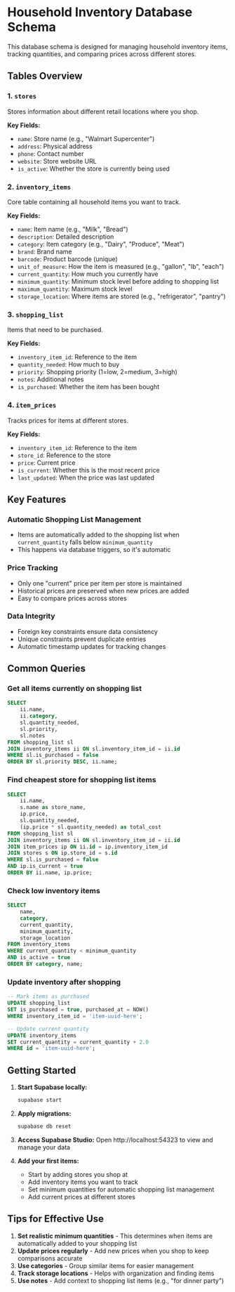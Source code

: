 # Household Inventory Database Schema

This database schema is designed for managing household inventory items, tracking quantities, and comparing prices across different stores.

## Tables Overview

### 1. `stores`
Stores information about different retail locations where you shop.

**Key Fields:**
- `name`: Store name (e.g., "Walmart Supercenter")
- `address`: Physical address
- `phone`: Contact number
- `website`: Store website URL
- `is_active`: Whether the store is currently being used

### 2. `inventory_items`
Core table containing all household items you want to track.

**Key Fields:**
- `name`: Item name (e.g., "Milk", "Bread")
- `description`: Detailed description
- `category`: Item category (e.g., "Dairy", "Produce", "Meat")
- `brand`: Brand name
- `barcode`: Product barcode (unique)
- `unit_of_measure`: How the item is measured (e.g., "gallon", "lb", "each")
- `current_quantity`: How much you currently have
- `minimum_quantity`: Minimum stock level before adding to shopping list
- `maximum_quantity`: Maximum stock level
- `storage_location`: Where items are stored (e.g., "refrigerator", "pantry")

### 3. `shopping_list`
Items that need to be purchased.

**Key Fields:**
- `inventory_item_id`: Reference to the item
- `quantity_needed`: How much to buy
- `priority`: Shopping priority (1=low, 2=medium, 3=high)
- `notes`: Additional notes
- `is_purchased`: Whether the item has been bought

### 4. `item_prices`
Tracks prices for items at different stores.

**Key Fields:**
- `inventory_item_id`: Reference to the item
- `store_id`: Reference to the store
- `price`: Current price
- `is_current`: Whether this is the most recent price
- `last_updated`: When the price was last updated

## Key Features

### Automatic Shopping List Management
- Items are automatically added to the shopping list when `current_quantity` falls below `minimum_quantity`
- This happens via database triggers, so it's automatic

### Price Tracking
- Only one "current" price per item per store is maintained
- Historical prices are preserved when new prices are added
- Easy to compare prices across stores

### Data Integrity
- Foreign key constraints ensure data consistency
- Unique constraints prevent duplicate entries
- Automatic timestamp updates for tracking changes

## Common Queries

### Get all items currently on shopping list
```sql
SELECT 
    ii.name,
    ii.category,
    sl.quantity_needed,
    sl.priority,
    sl.notes
FROM shopping_list sl
JOIN inventory_items ii ON sl.inventory_item_id = ii.id
WHERE sl.is_purchased = false
ORDER BY sl.priority DESC, ii.name;
```

### Find cheapest store for shopping list items
```sql
SELECT 
    ii.name,
    s.name as store_name,
    ip.price,
    sl.quantity_needed,
    (ip.price * sl.quantity_needed) as total_cost
FROM shopping_list sl
JOIN inventory_items ii ON sl.inventory_item_id = ii.id
JOIN item_prices ip ON ii.id = ip.inventory_item_id
JOIN stores s ON ip.store_id = s.id
WHERE sl.is_purchased = false 
AND ip.is_current = true
ORDER BY ii.name, ip.price;
```

### Check low inventory items
```sql
SELECT 
    name,
    category,
    current_quantity,
    minimum_quantity,
    storage_location
FROM inventory_items
WHERE current_quantity < minimum_quantity
AND is_active = true
ORDER BY category, name;
```

### Update inventory after shopping
```sql
-- Mark items as purchased
UPDATE shopping_list 
SET is_purchased = true, purchased_at = NOW()
WHERE inventory_item_id = 'item-uuid-here';

-- Update current quantity
UPDATE inventory_items 
SET current_quantity = current_quantity + 2.0
WHERE id = 'item-uuid-here';
```

## Getting Started

1. **Start Supabase locally:**
   ```bash
   supabase start
   ```

2. **Apply migrations:**
   ```bash
   supabase db reset
   ```

3. **Access Supabase Studio:**
   Open http://localhost:54323 to view and manage your data

4. **Add your first items:**
   - Start by adding stores you shop at
   - Add inventory items you want to track
   - Set minimum quantities for automatic shopping list management
   - Add current prices at different stores

## Tips for Effective Use

1. **Set realistic minimum quantities** - This determines when items are automatically added to your shopping list
2. **Update prices regularly** - Add new prices when you shop to keep comparisons accurate
3. **Use categories** - Group similar items for easier management
4. **Track storage locations** - Helps with organization and finding items
5. **Use notes** - Add context to shopping list items (e.g., "for dinner party")
